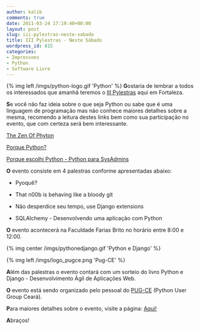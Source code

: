 ```yaml
---
author: kalib
comments: true
date: 2011-03-24 17:19:40+00:00
layout: post
slug: iii-pylestras-neste-sabado
title: III Pylestras - Neste Sábado
wordpress_id: 815
categories:
- Impressoes
- Python
- Software Livre
---
```

{% img left /imgs/python-logo.gif 'Python' %}
**G**ostaria de lembrar a todos os interessados que amanhã teremos o [III Pylestras](https://pylestras.appspot.com/) aqui em Fortaleza.

**S**e você não faz ideia sobre o que seja Python ou sabe que é uma linguagem de programação mas não conhece maiores detalhes sobre a mesma, recomendo a leitura destes links bem como sua participação no evento, que com certeza será bem interessante.

[The Zen Of Phyton](https://blog.marcelocavalcante.net/blog/2008/11/24/the-zen-of-python/)

[Porque Python?](https://blog.marcelocavalcante.net/blog/2008/11/20/porque-python/)

[Porque escolhi Python - Python para SysAdmins](https://blog.marcelocavalcante.net/blog/2009/11/21/porque-escolhi-python-python-para-sysadmins/)

**O** evento consiste em 4 palestras conforme apresentadas abaixo:

* Pyoquê?

* That n00b is behaving like a bloody git

* Não desperdice seu tempo, use Django extensions

* SQLAlchemy - Desenvolvendo uma aplicação com Python

**O** evento acontecerá na Faculdade Farias Brito no horário entre 8:00 e 12:00.


{% img center /imgs/pythonedjango.gif 'Python e Django' %}


{% img left /imgs/logo_pugce.png 'Pug-CE' %}

**A**lém das palestras o evento contará com um sorteio do livro Python e Django - Desenvolvimento Ágil de Aplicações Web.

**O** evento está sendo organizado pelo pessoal do [PUG-CE](https://pug-ce.python.org.br/sobre/) (Python User Group Ceará).

**P**ara maiores detalhes sobre o evento, visite a página: [Aqui!](https://pylestras.appspot.com/)

**A**braços!